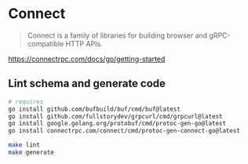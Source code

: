 # Connect

> Connect is a family of libraries for building browser and gRPC-compatible HTTP APIs.

https://connectrpc.com/docs/go/getting-started

## Lint schema and generate code

```bash
# requires
go install github.com/bufbuild/buf/cmd/buf@latest
go install github.com/fullstorydev/grpcurl/cmd/grpcurl@latest
go install google.golang.org/protobuf/cmd/protoc-gen-go@latest
go install connectrpc.com/connect/cmd/protoc-gen-connect-go@latest
```

```bash
make lint
make generate
```

